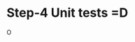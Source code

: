 # Step-4 Unit tests =D

O 

<!--stackedit_data:
eyJoaXN0b3J5IjpbLTIxNjU2NjA5MCwyODA3ODg4MzldfQ==
-->
